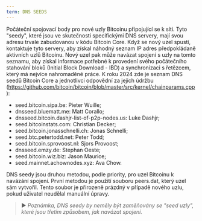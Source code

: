```yaml
---
term: DNS SEEDS
---
```


Počáteční spojovací body pro nové uzly Bitcoinu připojující se k síti. Tyto "seedy", které jsou ve skutečnosti specifickými DNS servery, mají svou adresu trvale zabudovanou v kódu Bitcoin Core. Když se nový uzel spustí, kontaktuje tyto servery, aby získal náhodný seznam IP adres předpokládaně aktivních uzlů Bitcoinu. Nový uzel pak může navázat spojení s uzly na tomto seznamu, aby získal informace potřebné k provedení svého počátečního stahování bloků (Initial Block Download - IBD) a synchronizaci s řetězcem, který má nejvíce nahromaděné práce. K roku 2024 zde je seznam DNS seedů Bitcoin Core a jednotlivci odpovědní za jejich údržbu (https://github.com/bitcoin/bitcoin/blob/master/src/kernel/chainparams.cpp):
* seed.bitcoin.sipa.be: Pieter Wuille;
* dnsseed.bluematt.me: Matt Corallo;
* dnsseed.bitcoin.dashjr-list-of-p2p-nodes.us: Luke Dashjr;
* seed.bitcoinstats.com: Christian Decker;
* seed.bitcoin.jonasschnelli.ch: Jonas Schnelli;
* seed.btc.petertodd.net: Peter Todd;
* seed.bitcoin.sprovoost.nl: Sjors Provoost;
* dnsseed.emzy.de: Stephan Oeste;
* seed.bitcoin.wiz.biz: Jason Maurice;
* seed.mainnet.achownodes.xyz: Ava Chow.

DNS seedy jsou druhou metodou, podle priority, pro uzel Bitcoinu k navázání spojení. První metodou je použití souboru peers.dat, který uzel sám vytvořil. Tento soubor je přirozeně prázdný v případě nového uzlu, pokud uživatel neudělal manuální úpravy.

> ► *Poznámka, DNS seedy by neměly být zaměňovány se "seed uzly", které jsou třetím způsobem, jak navázat spojení.*